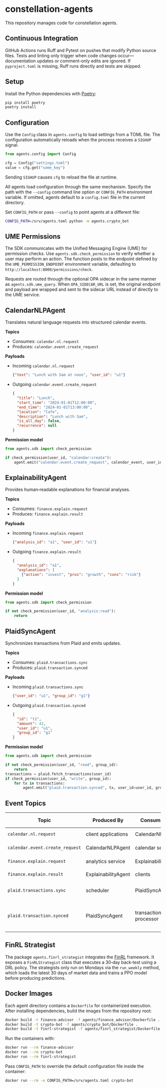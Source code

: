 # constellation-agents

This repository manages code for constellation agents.

## Continuous Integration

GitHub Actions runs Ruff and Pytest on pushes that modify Python source files.
Tests and linting only trigger when code changes occur—documentation updates
or comment-only edits are ignored. If `pyproject.toml` is missing, Ruff runs
directly and tests are skipped.

## Setup

Install the Python dependencies with [Poetry](https://python-poetry.org/):

```bash
pip install poetry
poetry install
```



## Configuration

Use the `Config` class in `agents.config` to load settings from a TOML file. The
configuration automatically reloads when the process receives a `SIGHUP` signal.

```python
from agents.config import Config

cfg = Config("settings.toml")
value = cfg.get("some_key")
```

Sending `SIGHUP` causes `cfg` to reload the file at runtime.

All agents load configuration through the same mechanism. Specify the path
with the `--config` command line option or `CONFIG_PATH` environment
variable. If omitted, agents default to a `config.toml` file in the current
directory.

Set `CONFIG_PATH` or pass `--config` to point agents at a different file:

```bash
CONFIG_PATH=/srv/agents.toml python -m agents.crypto_bot
```


## UME Permissions

The SDK communicates with the Unified Messaging Engine (UME) for permission
checks.  Use `agents.sdk.check_permission` to verify whether a user may perform
an action.  The function posts to the endpoint defined by the
`UME_PERMISSION_ENDPOINT` environment variable, defaulting to
`http://localhost:8000/permissions/check`.

Requests are routed through the optional OPA sidecar in the same manner as
`agents.sdk.ume_query`.  When `OPA_SIDECAR_URL` is set, the original endpoint
and payload are wrapped and sent to the sidecar URL instead of directly to the
UME service.

## CalendarNLPAgent

Translates natural language requests into structured calendar events.

**Topics**

- Consumes: `calendar.nl.request`
- Produces: `calendar.event.create_request`

**Payloads**

- Incoming `calendar.nl.request`

  ```json
  {"text": "Lunch with Sam at noon", "user_id": "u1"}
  ```

- Outgoing `calendar.event.create_request`

  ```json
  {
    "title": "Lunch",
    "start_time": "2024-01-01T12:00:00",
    "end_time": "2024-01-01T13:00:00",
    "location": "Cafe",
    "description": "Lunch with Sam",
    "is_all_day": false,
    "recurrence": null
  }
  ```

**Permission model**

```python
from agents.sdk import check_permission

if check_permission(user_id, "calendar:create"):
    agent.emit("calendar.event.create_request", calendar_event, user_id=user_id)
```

## ExplainabilityAgent

Provides human‑readable explanations for financial analyses.

**Topics**

- Consumes: `finance.explain.request`
- Produces: `finance.explain.result`

**Payloads**

- Incoming `finance.explain.request`

  ```json
  {"analysis_id": "a1", "user_id": "u1"}
  ```

- Outgoing `finance.explain.result`

  ```json
  {
    "analysis_id": "a1",
    "explanations": [
      {"action": "invest", "pros": "growth", "cons": "risk"}
    ]
  }
  ```

**Permission model**

```python
from agents.sdk import check_permission

if not check_permission(user_id, "analysis:read"):
    return
```

## PlaidSyncAgent

Synchronizes transactions from Plaid and emits updates.

**Topics**

- Consumes: `plaid.transactions.sync`
- Produces: `plaid.transaction.synced`

**Payloads**

- Incoming `plaid.transactions.sync`

  ```json
  {"user_id": "u1", "group_id": "g1"}
  ```

- Outgoing `plaid.transaction.synced`

  ```json
  {
    "id": "t1",
    "amount": 42,
    "user_id": "u1",
    "group_id": "g1"
  }
  ```

**Permission model**

```python
from agents.sdk import check_permission

if not check_permission(user_id, "read", group_id):
    return
transactions = plaid.fetch_transactions(user_id)
if check_permission(user_id, "write", group_id):
    for tx in transactions:
        agent.emit("plaid.transaction.synced", tx, user_id=user_id, group_id=group_id)
```

## Event Topics

| Topic | Produced By | Consumed By | Required identifiers |
| ----- | ----------- | ----------- | -------------------- |
| `calendar.nl.request` | client applications | CalendarNLPAgent | `user_id`, `text` |
| `calendar.event.create_request` | CalendarNLPAgent | calendar service | `user_id`, event fields |
| `finance.explain.request` | analytics service | ExplainabilityAgent | `user_id`, `analysis_id` |
| `finance.explain.result` | ExplainabilityAgent | clients | `user_id`, `analysis_id` |
| `plaid.transactions.sync` | scheduler | PlaidSyncAgent | `user_id`, `group_id` (optional) |
| `plaid.transaction.synced` | PlaidSyncAgent | transaction processor | `user_id`, `group_id` (optional), transaction fields |

## FinRL Strategist

The package `agents.finrl_strategist` integrates the [FinRL](https://github.com/AI4Finance-Foundation/FinRL) framework.
It exposes a `FinRLStrategist` class that executes a 30‑day back‑test using a DRL policy. The strategists only run
on Mondays via the `run_weekly` method, which loads the latest 30 days of market data and trains a PPO model before
producing predictions.

## Docker Images

Each agent directory contains a `Dockerfile` for containerized execution. After installing dependencies, build the images from the repository root:

```bash
docker build -t finance-advisor -f agents/finance_advisor/Dockerfile .
docker build -t crypto-bot -f agents/crypto_bot/Dockerfile .
docker build -t finrl-strategist -f agents/finrl_strategist/Dockerfile .
```

Run the containers with:

```bash
docker run --rm finance-advisor
docker run --rm crypto-bot
docker run --rm finrl-strategist
```

Pass `CONFIG_PATH` to override the default configuration file inside the
container:

```bash
docker run --rm -e CONFIG_PATH=/srv/agents.toml crypto-bot
```
